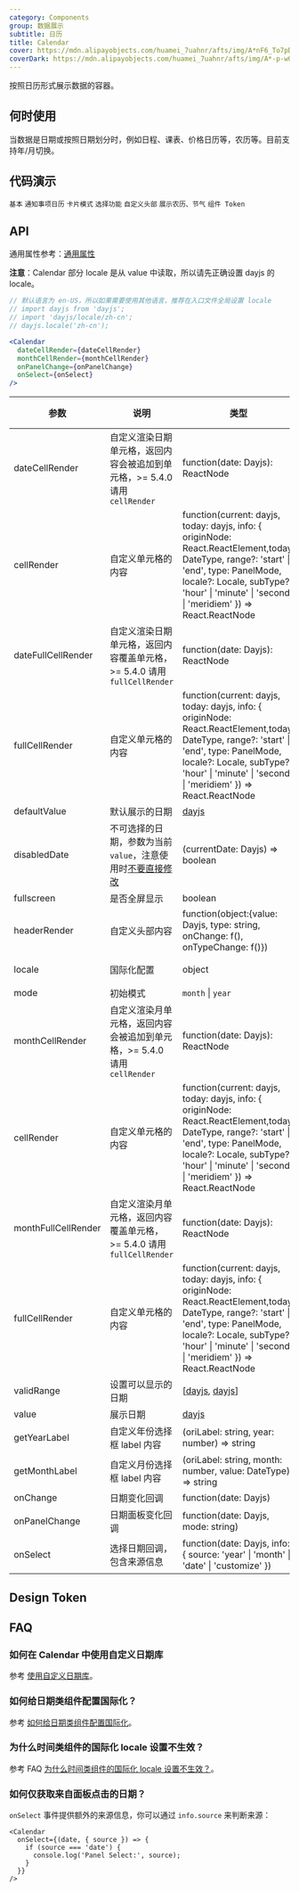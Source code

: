 ```yaml
---
category: Components
group: 数据展示
subtitle: 日历
title: Calendar
cover: https://mdn.alipayobjects.com/huamei_7uahnr/afts/img/A*nF6_To7pDSAAAAAAAAAAAAAADrJ8AQ/original
coverDark: https://mdn.alipayobjects.com/huamei_7uahnr/afts/img/A*-p-wQLik200AAAAAAAAAAAAADrJ8AQ/original
---
```


按照日历形式展示数据的容器。

## 何时使用

当数据是日期或按照日期划分时，例如日程、课表、价格日历等，农历等。目前支持年/月切换。

## 代码演示

<!-- prettier-ignore -->
<code src="./demo/basic.tsx" clientOnly>基本</code>
<code src="./demo/notice-calendar.tsx" clientOnly>通知事项日历</code>
<code src="./demo/card.tsx" clientOnly>卡片模式</code>
<code src="./demo/select.tsx" clientOnly>选择功能</code>
<code src="./demo/customize-header.tsx" clientOnly>自定义头部</code>
<code src="./demo/lunar.tsx" clientOnly>展示农历、节气</code>
<code src="./demo/component-token.tsx" debug>组件 Token</code>

## API

通用属性参考：[通用属性](/docs/react/common-props)

**注意**：Calendar 部分 locale 是从 value 中读取，所以请先正确设置 dayjs 的 locale。

```jsx
// 默认语言为 en-US，所以如果需要使用其他语言，推荐在入口文件全局设置 locale
// import dayjs from 'dayjs';
// import 'dayjs/locale/zh-cn';
// dayjs.locale('zh-cn');

<Calendar
  dateCellRender={dateCellRender}
  monthCellRender={monthCellRender}
  onPanelChange={onPanelChange}
  onSelect={onSelect}
/>
```

| 参数 | 说明 | 类型 | 默认值 | 版本 |
| --- | --- | --- | --- | --- |
| dateCellRender | 自定义渲染日期单元格，返回内容会被追加到单元格，>= 5.4.0 请用 `cellRender` | function(date: Dayjs): ReactNode | - | < 5.4.0 |
| cellRender | 自定义单元格的内容 | function(current: dayjs, today: dayjs, info: { originNode: React.ReactElement,today: DateType, range?: 'start' \| 'end', type: PanelMode, locale?: Locale, subType?: 'hour' \| 'minute' \| 'second' \| 'meridiem' }) => React.ReactNode | - | 5.4.0 |
| dateFullCellRender | 自定义渲染日期单元格，返回内容覆盖单元格，>= 5.4.0 请用 `fullCellRender` | function(date: Dayjs): ReactNode | - | < 5.4.0 |
| fullCellRender | 自定义单元格的内容 | function(current: dayjs, today: dayjs, info: { originNode: React.ReactElement,today: DateType, range?: 'start' \| 'end', type: PanelMode, locale?: Locale, subType?: 'hour' \| 'minute' \| 'second' \| 'meridiem' }) => React.ReactNode | - | 5.4.0 |
| defaultValue | 默认展示的日期 | [dayjs](https://day.js.org/) | - |  |
| disabledDate | 不可选择的日期，参数为当前 `value`，注意使用时[不要直接修改](https://github.com/ant-design/ant-design/issues/30987) | (currentDate: Dayjs) => boolean | - |  |
| fullscreen | 是否全屏显示 | boolean | true |  |
| headerRender | 自定义头部内容 | function(object:{value: Dayjs, type: string, onChange: f(), onTypeChange: f()}) | - |  |
| locale | 国际化配置 | object | [(默认配置)](https://github.com/ant-design/ant-design/blob/master/components/date-picker/locale/example.json) |  |
| mode | 初始模式 | `month` \| `year` | `month` |  |
| monthCellRender | 自定义渲染月单元格，返回内容会被追加到单元格，>= 5.4.0 请用 `cellRender` | function(date: Dayjs): ReactNode | - | < 5.4.0 |
| cellRender | 自定义单元格的内容 | function(current: dayjs, today: dayjs, info: { originNode: React.ReactElement,today: DateType, range?: 'start' \| 'end', type: PanelMode, locale?: Locale, subType?: 'hour' \| 'minute' \| 'second' \| 'meridiem' }) => React.ReactNode | - | 5.4.0 |
| monthFullCellRender | 自定义渲染月单元格，返回内容覆盖单元格，>= 5.4.0 请用 `fullCellRender` | function(date: Dayjs): ReactNode | - | < 5.4.0 |
| fullCellRender | 自定义单元格的内容 | function(current: dayjs, today: dayjs, info: { originNode: React.ReactElement,today: DateType, range?: 'start' \| 'end', type: PanelMode, locale?: Locale, subType?: 'hour' \| 'minute' \| 'second' \| 'meridiem' }) => React.ReactNode | - | 5.4.0 |
| validRange | 设置可以显示的日期 | \[[dayjs](https://day.js.org/), [dayjs](https://day.js.org/)] | - |  |
| value | 展示日期 | [dayjs](https://day.js.org/) | - |  |
| getYearLabel | 自定义年份选择框 label 内容 | (oriLabel: string, year: number) => string | - | v5.9.0 |
| getMonthLabel | 自定义月份选择框 label 内容 | (oriLabel: string, month: number, value: DateType) => string | - | v5.9.0 |
| onChange | 日期变化回调 | function(date: Dayjs) | - |  |
| onPanelChange | 日期面板变化回调 | function(date: Dayjs, mode: string) | - |  |
| onSelect | 选择日期回调，包含来源信息 | function(date: Dayjs, info: { source: 'year' \| 'month' \| 'date' \| 'customize' }) | - | `info`: 5.6.0 |

## Design Token

<ComponentTokenTable component="Calendar"></ComponentTokenTable>

## FAQ

### 如何在 Calendar 中使用自定义日期库

参考 [使用自定义日期库](/docs/react/use-custom-date-library#calendar)。

### 如何给日期类组件配置国际化？

参考 [如何给日期类组件配置国际化](/components/date-picker-cn#%E5%9B%BD%E9%99%85%E5%8C%96%E9%85%8D%E7%BD%AE)。

### 为什么时间类组件的国际化 locale 设置不生效？

参考 FAQ [为什么时间类组件的国际化 locale 设置不生效？](/docs/react/faq#为什么时间类组件的国际化-locale-设置不生效)。

### 如何仅获取来自面板点击的日期？

`onSelect` 事件提供额外的来源信息，你可以通过 `info.source` 来判断来源：

```tsx
<Calendar
  onSelect={(date, { source }) => {
    if (source === 'date') {
      console.log('Panel Select:', source);
    }
  }}
/>
```
